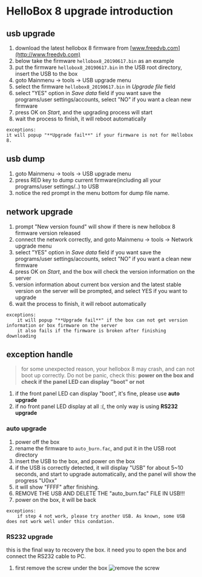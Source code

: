 
# HelloBox 8 upgrade introduction
## usb upgrade
1. download the latest hellobox 8 firmware from [www.freedvb.com](http://www.freedvb.com)
2. below take the firmware `hellobox8_20190617.bin` as an example
3. put the firmware `hellobox8_20190617.bin` in the USB root directory, insert the USB to the box 
4. goto Mainmenu -> tools -> USB upgrade menu
5. select the firmware `hellobox8_20190617.bin` in *Upgrade file* field
6. select "YES" option in *Save data* field if you want save the programs/user settings/accounts, select "NO" if you want a clean new firmware
7. press OK on *Start*, and the upgrading process will start
8. wait the process to finish, it will reboot automatically

```
exceptions:
it will popup "**Upgrade fail**" if your firmware is not for Hellobox 8.
```

## usb dump
1. goto Mainmenu -> tools -> USB upgrade menu
2. press RED key to dump current firmware(including all your programs/user settings/..) to USB
3. notice the red prompt in the menu bottom for dump file name.

## network upgrade
1. prompt "New version found" will show if there is new hellobox 8 firmware version released
2. connect the network correctly, and goto Mainmenu -> tools -> Network upgrade menu
3. select "YES" option in *Save data* field if you want save the programs/user settings/accounts, select "NO" if you want a clean new firmware
4. press OK on *Start*, and the box will check the version information on the server
5. version information about current box version and the latest stable version on the server will be prompted, and select YES if you want to upgrade
6. wait the process to finish, it will reboot automatically

```
exceptions:
	it will popup "**Upgrade fail**" if the box can not get version information or box firmware on the server
	it also fails if the firmware is broken after finishing downloading
```

## exception handle
> for some unexpected reason, your hellobox 8 may crash, and can not boot up correctly. Do not be panic, check this:
**power on the box and check if the panel LED can display "boot" or not**

1. if the front panel LED can display "boot", it's fine, please use **auto upgrade** 
2. if no front panel LED display at all :(, the only way is using **RS232 upgrade**

### auto upgrade
1. power off the box
2. rename the firmware to `auto_burn.fac`, and put it in the USB root directory
3. insert the USB to the box, and power on the box
4. if the USB is correctly detected, it will display "USB" for about 5~10 seconds, and start to upgrade automatically, and the panel will show the progress "U0xx"
5. it will show "FFFF" after finishing. 
6. REMOVE THE USB AND DELETE THE "auto_burn.fac" FILE IN USB!!!
7. power on the box, it will be back

```
exceptions:
	if step 4 not work, please try another USB. As known, some USB does not work well under this condation.
```

### RS232 upgrade
this is the final way to recovery the box. it need you to open the box and connect the RS232 cable to PC.
1. first remove the screw under the box
![remove the screw](screw.jpg)


